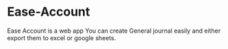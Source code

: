 # Ease-Account
Ease Account is a web app You can create General journal easily and either export them to excel or google sheets.
